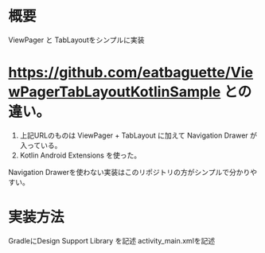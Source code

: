 # 概要
ViewPager と TabLayoutをシンプルに実装

# https://github.com/eatbaguette/ViewPagerTabLayoutKotlinSample との違い。
1. 上記URLのものは ViewPager + TabLayout に加えて Navigation Drawer が入っている。
2. Kotlin Android Extensions を使った。

Navigation Drawerを使わない実装はこのリポジトリの方がシンプルで分かりやすい。

# 実装方法
GradleにDesign Support Library を記述
activity_main.xmlを記述



